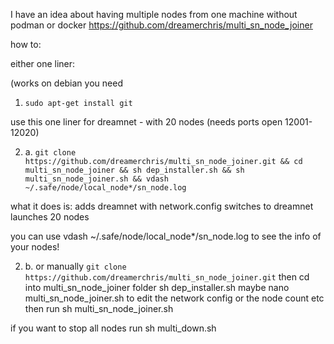 I have an idea about having multiple nodes from one machine without podman or docker
https://github.com/dreamerchris/multi_sn_node_joiner

how to:

either one liner:

(works on debian you need 

1. `sudo apt-get install git` 

use this one liner for dreamnet - with 20 nodes (needs ports open 12001-12020)

2. a. `git clone https://github.com/dreamerchris/multi_sn_node_joiner.git && cd multi_sn_node_joiner && sh dep_installer.sh && sh multi_sn_node_joiner.sh && vdash ~/.safe/node/local_node*/sn_node.log`

what it does is: adds dreamnet with network.config
switches to dreamnet
launches 20 nodes

you can use vdash ~/.safe/node/local_node*/sn_node.log to see the info of your nodes!

2. b. or manually
`git clone https://github.com/dreamerchris/multi_sn_node_joiner.git`
then cd into multi_sn_node_joiner folder
sh dep_installer.sh
maybe nano multi_sn_node_joiner.sh to edit the network config or the node count etc
then run sh multi_sn_node_joiner.sh

if you want to stop all nodes run sh multi_down.sh
